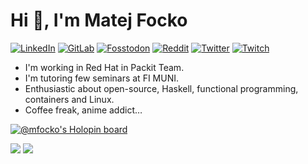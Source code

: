 # Hi 👋, I'm Matej Focko

<a href="https://www.linkedin.com/in/mfocko/">![LinkedIn](https://img.shields.io/badge/LinkedIn-0077B5?style=for-the-badge&logo=linkedin&logoColor=white
)</a>
<a href="https://gitlab.com/mfocko">![GitLab](https://img.shields.io/badge/GitLab-888888?style=for-the-badge&logo=gitlab&logoColor=white)</a>
<a rel="me" href="https://fosstodon.org/@m4tt_314">![Fosstodon](https://img.shields.io/badge/Fosstodon-888888?style=for-the-badge&logo=mastodon)</a>
<a href="https://www.reddit.com/user/mfocko">![Reddit](https://img.shields.io/badge/Reddit-FF4500?style=for-the-badge&logo=reddit&logoColor=white)</a>
<a href="https://twitter.com/m4tt_314">![Twitter](https://img.shields.io/badge/Twitter-1DA1F2?style=for-the-badge&logo=twitter&logoColor=white)</a>
<a href="https://twitch.tv/m4tt_314">![Twitch](https://img.shields.io/badge/twitch-6441A5?style=for-the-badge&logo=twitch&logoColor=white)</a>

- I'm working in Red Hat in Packit Team.
- I'm tutoring few seminars at FI MUNI.
- Enthusiastic about open-source, Haskell, functional programming, containers and Linux.
- Coffee freak, anime addict…

[![@mfocko's Holopin board](https://holopin.io/api/user/board?user=mfocko)](https://holopin.io/@mfocko)

![](https://github-readme-stats.vercel.app/api?username=mfocko&show_icons=true&theme=tokyonight)
![](https://github-profile-summary-cards.vercel.app/api/cards/profile-details?username=mfocko&theme=tokyonight)
